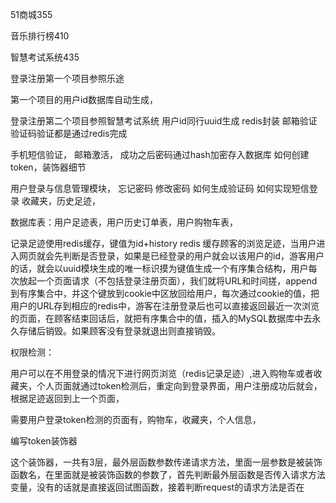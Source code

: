 51商城355

音乐排行榜410


智慧考试系统435

登录注册第一个项目参照乐途

第一个项目的用户id数据库自动生成，

登录注册第二个项目参照智慧考试系统
用户id同行uuid生成
redis封装
邮箱验证
验证码验证都是通过redis完成

手机短信验证，
邮箱激活，
成功之后密码通过hash加密存入数据库
如何创建token，装饰器细节

用户登录与信息管理模块，
忘记密码
修改密码
如何生成验证码
如何实现短信登录
收藏夹，历史足迹，

数据库表：用户足迹表，用户历史订单表，用户购物车表，

记录足迹使用redis缓存，键值为id+history
redis 缓存顾客的浏览足迹，当用户进入网页就会先判断是否登录，如果是已经登录的用户就会以该用户的id，游客用户的话，就会以uuid模块生成的唯一标识摸为键值生成一个有序集合结构，用户每次放起一个页面请求（不包括登录注册页面），我们就将URL和时间搓，append到有序集合中，并这个键放到cookie中区放回给用户，每次通过cookie的值，把用户的URL存到相应的redis中，游客在注册登录后也可以直接返回最近一次浏览的页面，在顾客结束回话后，就把有序集合中的值，插入的MySQL数据库中去永久存储后销毁。如果顾客没有登录就退出则直接销毁。

权限检测：

用户可以在不用登录的情况下进行网页浏览（redis记录足迹）,进入购物车或者收藏夹，个人页面就通过token检测后，重定向到登录界面，用户注册成功后就会，根据足迹返回到上一个页面，

需要用户登录token检测的页面有，购物车，收藏夹，个人信息，



编写token装饰器

这个装饰器，一共有3层，最外层函数参数传递请求方法，里面一层参数是被装饰函数名，在里面就是被装饰函数的参数了，首先判断最外层函数是否传入请求方法变量，没有的话就是直接返回试图函数，接着判断request的请求方法是否在





























